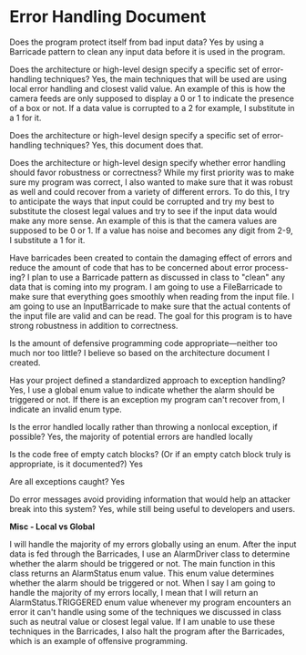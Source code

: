 # Error Handling Document

Does the program protect itself from bad input data?
Yes by using a Barricade pattern to clean any input data before it is used in the program.

Does the architecture or high-level design specify a specific set of error-handling techniques?
Yes, the main techniques that will be used are using local error handling and closest valid value.
An example of this is how the camera feeds are only supposed to display a 0 or 1 to indicate
the presence of a box or not. If a data value is corrupted to a 2 for example, I substitute in a 1 for it.

Does the architecture or high-level design specify a specific set of error-handling techniques?
Yes, this document does that.

Does the architecture or high-level design specify whether error handling should favor robustness or correctness?
While my first priority was to make sure my program was correct, I also wanted to make sure
that it was robust as well and could recover from a variety of different errors. To do this,
I try to anticipate the ways that input could be corrupted and try my best to substitute the closest
legal values and try to see if the input data would make any more sense. An example of this is
that the camera values are supposed to be 0 or 1. If a value has noise and becomes any digit from 2-9,
I substitute a 1 for it.

Have barricades been created to contain the damaging effect of errors and reduce the amount of code that has to be concerned about error process-ing?
I plan to use a Barricade pattern as discussed in class to "clean" any data that
is coming into my program. I am going to use a FileBarricade to make sure that everything goes
smoothly when reading from the input file. I am going to use an InputBarricade to make sure
that the actual contents of the input file are valid and can be read. The goal for this program
is to have strong robustness in addition to correctness.

Is the amount of defensive programming code appropriate—neither too much nor too little?
I believe so based on the architecture document I created.  

Has your project defined a standardized approach to exception handling?
Yes, I use a global enum value to indicate whether the alarm should be triggered or not. If there is an
exception my program can't recover from, I indicate an invalid enum type.

Is the error handled locally rather than throwing a nonlocal exception, if possible?
Yes, the majority of potential errors are handled locally

Is the code free of empty catch blocks? (Or if an empty catch block truly is appropriate, is it documented?)
Yes

Are all exceptions caught?
Yes

Do error messages avoid providing information that would help an attacker break into this system?
Yes, while still being useful to developers and users.



**Misc - Local vs Global**

I will handle the majority of my errors globally using an enum. After the input data
is fed through the Barricades, I use an AlarmDriver class to determine whether the
alarm should be triggered or not. The main function in this class returns an AlarmStatus
enum value. This enum value determines whether the alarm should be triggered or not. When I
say I am going to handle the majority of my errors locally, I mean that I will return an
AlarmStatus.TRIGGERED enum value whenever my program encounters an error it can't handle
using some of the techniques we discussed in class such as neutral value or closest legal value.
If I am unable to use these techniques in the Barricades, I also halt the program after the Barricades,
which is an example of offensive programming.
